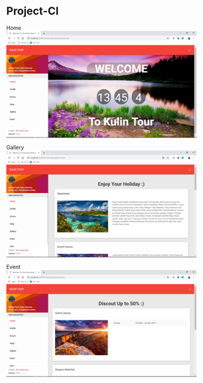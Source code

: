 # Project-CI

Home
![alt text](https://github.com/AhmadTorik/Project-CI/blob/master/Screenshoott/Screenshot%20(542).png)

Gallery
![alt text](https://github.com/AhmadTorik/Project-CI/blob/master/Screenshoott/Screenshot%20(543).png)

Event
![alt text](https://github.com/AhmadTorik/Project-CI/blob/master/Screenshoott/Screenshot%20(544).png)
